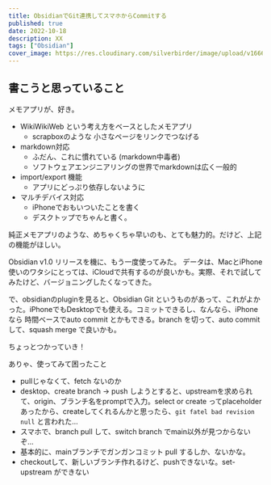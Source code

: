 ```yaml
---
title: ObsidianでGit連携してスマホからCommitする
published: true
date: 2022-10-18
description: XX
tags: ["Obsidian"]
cover_image: https://res.cloudinary.com/silverbirder/image/upload/v1666099520/silver-birder.github.io/blog/anton-maksimov-5642-su-Noza-4b1xOo-unsplash.jpg
---
```


## 書こうと思っていること

メモアプリが、好き。
- WikiWikiWeb という考え方をベースとしたメモアプリ
	- scrapboxのような 小さなページをリンクでつなげる
- markdown対応
	- ふだん、これに慣れている (markdown中毒者)
	- ソフトウェアエンジニアリングの世界でmarkdownは広く一般的
- import/export 機能
	- アプリにどっぷり依存しないように
- マルチデバイス対応
	- iPhoneでおもいついたことを書く
	- デスクトップでちゃんと書く。
 
純正メモアプリのような、めちゃくちゃ早いのも、とても魅力的。だけど、上記の機能がほしい。

Obsidian v1.0 リリースを機に、もう一度使ってみた。
データは、MacとiPhone使いのワタシにとっては、iCloudで共有するのが良いかも。実際、それで試してみたけど、バージョニングしたくなってきた。

で、obsidianのpluginを見ると、Obsidian Git というものがあって、これがよかった。iPhoneでもDesktopでも使える。コミットできるし、なんなら、iPhoneなら 時間ベースでauto commit とかもできる。branch を切って、auto commit して、squash merge で良いかも。

ちょっとつかっていき！

ありゃ、使ってみて困ったこと


* pullじゃなくて、fetch ないのか
* desktop、create branch → push しようとすると、upstreamを求められて、origin、ブランチ名をpromptで入力。select or create ってplaceholderあったから、createしてくれるんかと思ったら、`git fatel bad revision null` と言われた...
* スマホで、branch pull して、switch branch でmain以外が見つからないぞ...
* 基本的に、mainブランチでガンガンコミット pull するしか、ないかな。
* checkoutして、新しいブランチ作れるけど、pushできないな。set-upstream ができない
